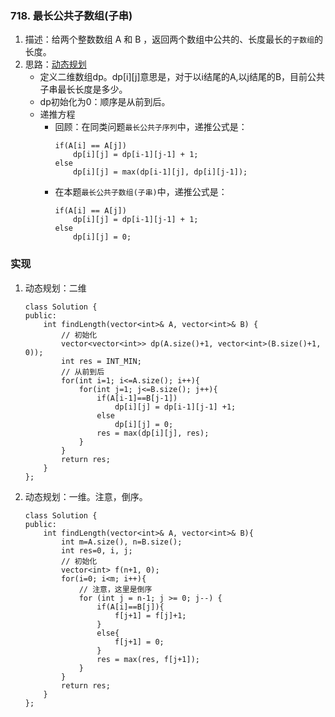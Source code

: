 
### 718. 最长公共子数组(子串)
1. 描述：给两个整数数组 A 和 B ，返回两个数组中公共的、长度最长的`子数组`的长度。
2. 思路：[动态规划](https://mp.weixin.qq.com/s/XJyujBI5nofVE9CUbStemA)
    - 定义二维数组dp。dp[i][j]意思是，对于以i结尾的A,以j结尾的B，目前公共子串最长长度是多少。
    - dp初始化为0：顺序是从前到后。
    - 递推方程
        * 回顾：在同类问题`最长公共子序列`中，递推公式是：
            ```
            if(A[i] == A[j])
                dp[i][j] = dp[i-1][j-1] + 1;
            else
                dp[i][j] = max(dp[i-1][j], dp[i][j-1]);
            ```
        * 在本题`最长公共子数组(子串)`中，递推公式是：
            ```
            if(A[i] == A[j])
                dp[i][j] = dp[i-1][j-1] + 1;
            else
                dp[i][j] = 0;
            ```


### 实现
1. 动态规划：二维
    ```
    class Solution {
    public:
        int findLength(vector<int>& A, vector<int>& B) {
            // 初始化
            vector<vector<int>> dp(A.size()+1, vector<int>(B.size()+1, 0));
            int res = INT_MIN;
            // 从前到后
            for(int i=1; i<=A.size(); i++){
                for(int j=1; j<=B.size(); j++){
                    if(A[i-1]==B[j-1])
                        dp[i][j] = dp[i-1][j-1] +1;
                    else
                        dp[i][j] = 0;
                    res = max(dp[i][j], res);
                }
            }
            return res;
        }
    };
    ```
2. 动态规划：一维。注意，倒序。
    ```
    class Solution {
    public:
        int findLength(vector<int>& A, vector<int>& B){
            int m=A.size(), n=B.size();
            int res=0, i, j;
            // 初始化
            vector<int> f(n+1, 0);
            for(i=0; i<m; i++){
                // 注意，这里是倒序
                for (int j = n-1; j >= 0; j--) {
                    if(A[i]==B[j]){
                        f[j+1] = f[j]+1;
                    }
                    else{
                        f[j+1] = 0;
                    }
                    res = max(res, f[j+1]);
                }
            }
            return res;
        }    
    };
    ```
